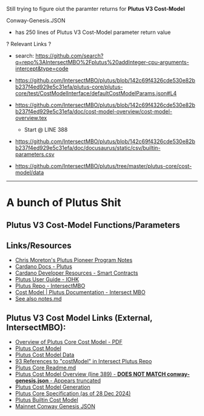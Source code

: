 Still trying to figure oiut the paramter returns for **Plutus V3 Cost-Model**


Conway-Genesis.JSON
- has 250 lines of Plutus V3 Cost-Model parameter return value


? Relevant Links ?
- search: https://github.com/search?q=repo%3AIntersectMBO%2Fplutus%20addInteger-cpu-arguments-intercept&type=code

- https://github.com/IntersectMBO/plutus/blob/142c69f4326cde530e82bb237f4ed929e5c31efa/plutus-core/plutus-core/test/CostModelInterface/defaultCostModelParams.json#L4

- https://github.com/IntersectMBO/plutus/blob/142c69f4326cde530e82bb237f4ed929e5c31efa/doc/cost-model-overview/cost-model-overview.tex
  - Start @ LINE 388

- https://github.com/IntersectMBO/plutus/blob/142c69f4326cde530e82bb237f4ed929e5c31efa/doc/docusaurus/static/csv/builtin-parameters.csv

- https://github.com/IntersectMBO/plutus/tree/master/plutus-core/cost-model/data

---

# A bunch of Plutus Shit
## Plutus V3 Cost-Model Functions/Parameters

## Links/Resources

- [Chris Moreton's Plutus Pioneer Program Notes](https://plutus-pioneer-program.readthedocs.io/en/latest/plutus_pioneer_program.html)
- [Cardano Docs - Plutus](https://developers.cardano.org/docs/smart-contracts/plutus/#how-to-guides)
- [Cardano Developer Resources - Smart Contracts](https://docs.cardano.org/developer-resources/smart-contracts/plutus#plutus-developer-resources)
- [Plutus User Guide - IOHK](https://plutus.cardano.intersectmbo.org/docs/)
- [Plutus Repo - IntersectMBO](https://github.com/IntersectMBO/plutus#specifications-and-design)
- [Cost Model | Plutus Documentation - Intersect MBO](https://plutus.cardano.intersectmbo.org/docs/delve-deeper/cost-model)
- [See also notes.md](https://github.com/st8tikratio/cardano_DRep/blob/main/docs/thresholds/notes.md)

## Plutus V3 Cost Model Links (External, IntersectMBO):
- [Overview of Plutus Core Cost Model - PDF](https://github.com/st8tikratio/cardano_DRep/blob/main/docs/downloads/plutus-core-cost-model-overview.pdf)
- [Plutus Cost Model](https://github.com/IntersectMBO/plutus/tree/master/plutus-core/cost-model)
- [Plutus Cost Model Data](https://github.com/IntersectMBO/plutus/tree/master/plutus-core/cost-model/data)
- [93 References to "costModel" in Intersect Plutus Repo](https://github.com/search?q=repo%3AIntersectMBO%2Fplutus%20costModel&type=code)
- [Plutus Core Readme.md](https://github.com/IntersectMBO/plutus/blob/master/README.adoc)
- [Plutus Cost Model Overview (line 389) - **DOES NOT MATCH conway-genesis.json** - Appears truncated](https://github.com/IntersectMBO/plutus/blob/master/doc/cost-model-overview/cost-model-overview.tex)
- [Plutus Cost Model Generation](https://github.com/IntersectMBO/plutus/blob/master/plutus-core/cost-model/CostModelGeneration.md)
- [Plutus Core Specification (as of 28 Dec 2024)](https://ci.iog.io/build/1230997/download/1/plutus-core-specification.pdf)
- [Plutus Builtin Cost Model](https://github.com/IntersectMBO/plutus/blob/master/plutus-core/cost-model/data/builtinCostModelC.json)
- [Mainnet Conway Genesis JSON](https://github.com/IntersectMBO/cardano-node/blob/master/configuration/cardano/mainnet-conway-genesis.json)
